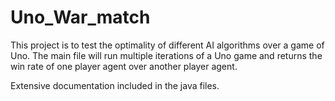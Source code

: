 # Uno_War_match
This project is to test the optimality of different AI algorithms over a game of Uno.
The main file will run multiple iterations of a Uno game and returns the win rate of one player agent over another player agent.

Extensive documentation included in the java files.